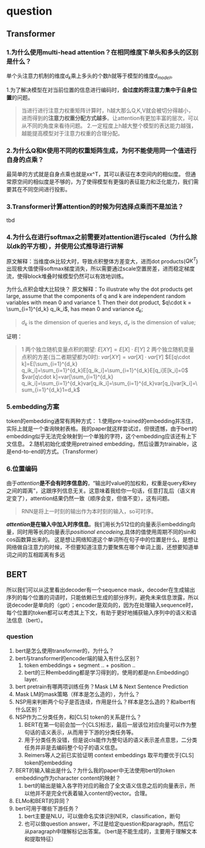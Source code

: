 # question

## Transformer

### 1.为什么使用multi-head attention？在相同维度下单头和多头的区别是什么？

单个头注意力机制的维度$d_k$乘上多头的个数$h$就等于模型的维度$d_{model}$。

1.为了解决模型在对当前位置的信息进行编码时，**会过度的将注意力集中于自身位置**的问题。
> 当进行进行注意力权重矩阵计算时，h越大那么Q,K,V就会被切分得越小，进而得到的**注意力权重分配方式越多**。让attention有更加丰富的层次，可以从不同的角度来看待问题。
2.一定程度上h越大整个模型的表达能力越强，越能提高模型对于注意力权重的合理分配。

### 2.为什么Q和K使用不同的权重矩阵生成，为何不能使用同一个值进行自身的点乘？

最简单的方式就是自身点乘也就是xx^T，其可以表征在本空间内的相似度。
但通常原空间的相似度是不够的，为了使得模型有更强的表征能力和泛化能力，我们需要其在不同空间进行投影。

### 3.Transformer计算attention的时候为何选择点乘而不是加法？

tbd

### 4.为什么在进行softmax之前需要对attention进行scaled（为什么除以dk的平方根），并使用公式推导进行讲解

原文解释：当维度dk比较大时，导致点积整体方差变大，进而dot products($QK^T$)出现极大值使得softmax梯度消失，所以需要通过scale空置房差，进而稳定梯度流，使得block堆叠时候模型仍然可以有效地训练。

为什么点积会增大比较快？
原文解释：To illustrate why the dot products get large, assume that the components of q and k are independent random variables with mean 0 and variance 1. Then their dot product, $q\cdot k = \sum_{i=1}^{d_k} q_ik_i$, has mean 0 and variance $d_k$;

> $d_k$ is the dimension of queries and keys, $d_v$ is the dimension of value;

证明：
> 1 两个独立随机变量点积的期望: $E[XY]=E[X] \cdot E[Y]$
> 2 两个独立随机变量点积的方差(当二者期望都为0时): $var[XY]=var[X]\cdot var[Y]$
> $E[q\cdot k]=E[\sum_{i=1}^{d_k} q_ik_i]=\sum_{i=1}^{d_k}E[q_ik_i]=\sum_{i=1}^{d_k}E[q_i]E[k_i]=0$
> $var[q\cdot k]=var[\sum_{i=1}^{d_k} q_ik_i]=\sum_{i=1}^{d_k}var[q_ik_i]=\sum_{i=1}^{d_k}var[q_i]var[k_i]=\sum_{i=1}^{d_k}1=d_k$

### 5.embedding方案

token的embedding通常有两种方式：
1.使用pre-trained的embedding并冻住，实际上就是一个查询映射表格。我的paper就这样尝试过，但很遗憾，由于bert的embedding似乎无法完全映射到一个单独的字符，这个embedding应该还有上下文信息。
2.随机初始化或使用pretrained embedding，然后设置为trainable，这是end-to-end的方式。（Transformer）

### 6.位置编码

由于$attention$**是不会有时序信息的**，“输出时value的加权和，权重是query和key之间的距离”，这跟序列信息无关。这意味着我给你一句话，任意打乱后（语义肯定变了），attention结果仍然一致（顺序会变，但值不变），这有问题。
> RNN是将上一时刻的输出作为本时刻的输入，so可时序。

**$attention$是在输入中加入时序信息**。我们用长为512位的向量表示embedding向量，同时用等长的向量表示$positional\ encodeing$,具体的值使用周期不同的sin和cos函数算出来的。
这是想让网络知道这个单词所在句子中的位置是什么，是想让网络做自注意力的时候，不但要知道注意力要聚焦在哪个单词上面，还想要知道单词之间的互相距离有多远

## BERT

所以我们可以从这里看出decoder有一个sequence mask，decoder在生成输出序列的每个位置的词语时，只能依赖已生成的部分序列，避免未来信息泄露，所以说decoder是单向的（gpt）；encoder是双向的，因为在处理输入sequence时，每个位置的token都可以考虑其上下文，有助于更好地捕获输入序列中的语义和语法信息（bert）。

### question

1. bert是怎么使用transformer的，为什么？
2. bert与transformer的encoder端的输入有什么区别？
   1. token embeddings + segment .. + position ..
   2. bert的三种embedding都是学习得到的，使用的都是nn.Embedding() layer.
3. bert pretrain有哪两项训练任务？Mask LM & Next Sentence Prediction
4. Mask LM的mask策略（样本是怎么造的），为什么？
5. NSP用来判断两个句子是否连续，作用是什么？样本是怎么造的？和albert有什么区别？
6. NSP作为二分类任务，和[CLS] token的关系是什么？
   1. BERT在第一句前会加一个[CLS]标志，最后一层该位对应向量可以作为整句话的语义表示，从而用于下游的分类任务等。
   2. 用于分类任务没错，但是说cls能作为整句话的语义表示差点意思，二分类任务并非是去编码整个句子的语义信息。
   3. Reimers等人之前已实验证明 context embeddings 取平均要优于[CLS] token的embedding
7. BERT的输入输出是什么？为什么我的paper中无法使用bert的token embedding作为character content的映射？
   1. bert的输出是输入各字符对应的融合了全文语义信息之后的向量表示，所以他并不是完全代表着输入content的vector。合理。
8. ELMo和BERT的异同？
9. bert可用于哪些下游任务？
   1. bert主要是NLU，可以做命名实体识别NER，classification，断句
   2. 也可以做question answer，不过是给定question和paragraph，然后它从paragraph中理解标记出答案。（bert是不能生成的，主要用于理解文本和提取特征）
